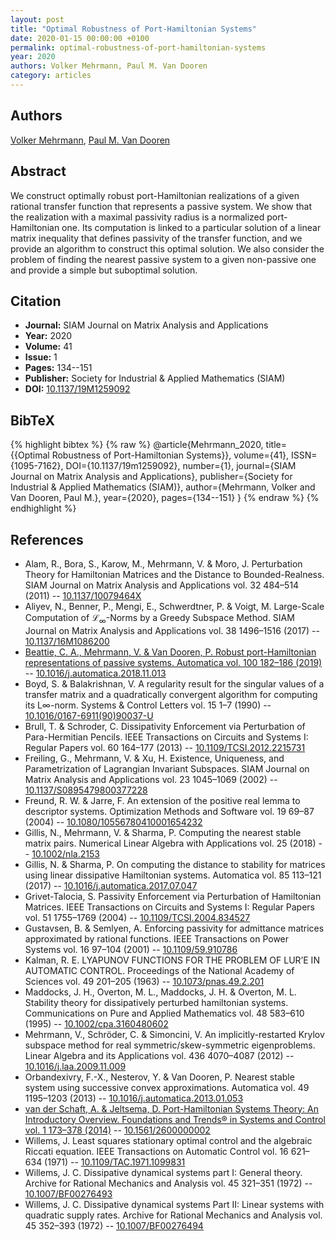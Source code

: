 ```yaml
---
layout: post
title: "Optimal Robustness of Port-Hamiltonian Systems"
date: 2020-01-15 00:00:00 +0100
permalink: optimal-robustness-of-port-hamiltonian-systems
year: 2020
authors: Volker Mehrmann, Paul M. Van Dooren
category: articles
---
```

 
## Authors
[Volker Mehrmann](authors/volker-mehrmann), [Paul M. Van Dooren](authors/paul-m-van-dooren)
 
## Abstract
We construct optimally robust port-Hamiltonian realizations of a given rational transfer function that represents a passive system. We show that the realization with a maximal passivity radius is a normalized port-Hamiltonian one. Its computation is linked to a particular solution of a linear matrix inequality that defines passivity of the transfer function, and we provide an algorithm to construct this optimal solution. We also consider the problem of finding the nearest passive system to a given non-passive one and provide a simple but suboptimal solution.
 
## Citation
- **Journal:** SIAM Journal on Matrix Analysis and Applications
- **Year:** 2020
- **Volume:** 41
- **Issue:** 1
- **Pages:** 134--151
- **Publisher:** Society for Industrial & Applied Mathematics (SIAM)
- **DOI:** [10.1137/19M1259092](https://doi.org/10.1137/19M1259092)
 
## BibTeX
{% highlight bibtex %}
{% raw %}
@article{Mehrmann_2020,
  title={{Optimal Robustness of Port-Hamiltonian Systems}},
  volume={41},
  ISSN={1095-7162},
  DOI={10.1137/19m1259092},
  number={1},
  journal={SIAM Journal on Matrix Analysis and Applications},
  publisher={Society for Industrial & Applied Mathematics (SIAM)},
  author={Mehrmann, Volker and Van Dooren, Paul M.},
  year={2020},
  pages={134--151}
}
{% endraw %}
{% endhighlight %}
 
## References
- Alam, R., Bora, S., Karow, M., Mehrmann, V. & Moro, J. Perturbation Theory for Hamiltonian Matrices and the Distance to Bounded-Realness. SIAM Journal on Matrix Analysis and Applications vol. 32 484–514 (2011) -- [10.1137/10079464X](https://doi.org/10.1137/10079464X)
- Aliyev, N., Benner, P., Mengi, E., Schwerdtner, P. & Voigt, M. Large-Scale Computation of $\mathcal{L}_\infty$-Norms by a Greedy Subspace Method. SIAM Journal on Matrix Analysis and Applications vol. 38 1496–1516 (2017) -- [10.1137/16M1086200](https://doi.org/10.1137/16M1086200)
- [Beattie, C. A., Mehrmann, V. & Van Dooren, P. Robust port-Hamiltonian representations of passive systems. Automatica vol. 100 182–186 (2019)](robust-port-hamiltonian-representations-of-passive-systems) -- [10.1016/j.automatica.2018.11.013](https://doi.org/10.1016/j.automatica.2018.11.013)
- Boyd, S. & Balakrishnan, V. A regularity result for the singular values of a transfer matrix and a quadratically convergent algorithm for computing its L∞-norm. Systems &amp; Control Letters vol. 15 1–7 (1990) -- [10.1016/0167-6911(90)90037-U](https://doi.org/10.1016/0167-6911(90)90037-U)
- Brull, T. & Schroder, C. Dissipativity Enforcement via Perturbation of Para-Hermitian Pencils. IEEE Transactions on Circuits and Systems I: Regular Papers vol. 60 164–177 (2013) -- [10.1109/TCSI.2012.2215731](https://doi.org/10.1109/TCSI.2012.2215731)
- Freiling, G., Mehrmann, V. & Xu, H. Existence, Uniqueness, and Parametrization of Lagrangian Invariant Subspaces. SIAM Journal on Matrix Analysis and Applications vol. 23 1045–1069 (2002) -- [10.1137/S0895479800377228](https://doi.org/10.1137/S0895479800377228)
- Freund, R. W. & Jarre, F. An extension of the positive real lemma to descriptor systems. Optimization Methods and Software vol. 19 69–87 (2004) -- [10.1080/10556780410001654232](https://doi.org/10.1080/10556780410001654232)
- Gillis, N., Mehrmann, V. & Sharma, P. Computing the nearest stable matrix pairs. Numerical Linear Algebra with Applications vol. 25 (2018) -- [10.1002/nla.2153](https://doi.org/10.1002/nla.2153)
- Gillis, N. & Sharma, P. On computing the distance to stability for matrices using linear dissipative Hamiltonian systems. Automatica vol. 85 113–121 (2017) -- [10.1016/j.automatica.2017.07.047](https://doi.org/10.1016/j.automatica.2017.07.047)
- Grivet-Talocia, S. Passivity Enforcement via Perturbation of Hamiltonian Matrices. IEEE Transactions on Circuits and Systems I: Regular Papers vol. 51 1755–1769 (2004) -- [10.1109/TCSI.2004.834527](https://doi.org/10.1109/TCSI.2004.834527)
- Gustavsen, B. & Semlyen, A. Enforcing passivity for admittance matrices approximated by rational functions. IEEE Transactions on Power Systems vol. 16 97–104 (2001) -- [10.1109/59.910786](https://doi.org/10.1109/59.910786)
- Kalman, R. E. LYAPUNOV FUNCTIONS FOR THE PROBLEM OF LUR’E IN AUTOMATIC CONTROL. Proceedings of the National Academy of Sciences vol. 49 201–205 (1963) -- [10.1073/pnas.49.2.201](https://doi.org/10.1073/pnas.49.2.201)
- Maddocks, J. H., Overton, M. L., Maddocks, J. H. & Overton, M. L. Stability theory for dissipatively perturbed hamiltonian systems. Communications on Pure and Applied Mathematics vol. 48 583–610 (1995) -- [10.1002/cpa.3160480602](https://doi.org/10.1002/cpa.3160480602)
- Mehrmann, V., Schröder, C. & Simoncini, V. An implicitly-restarted Krylov subspace method for real symmetric/skew-symmetric eigenproblems. Linear Algebra and its Applications vol. 436 4070–4087 (2012) -- [10.1016/j.laa.2009.11.009](https://doi.org/10.1016/j.laa.2009.11.009)
- Orbandexivry, F.-X., Nesterov, Y. & Van Dooren, P. Nearest stable system using successive convex approximations. Automatica vol. 49 1195–1203 (2013) -- [10.1016/j.automatica.2013.01.053](https://doi.org/10.1016/j.automatica.2013.01.053)
- [van der Schaft, A. & Jeltsema, D. Port-Hamiltonian Systems Theory: An Introductory Overview. Foundations and Trends® in Systems and Control vol. 1 173–378 (2014)](port-hamiltonian-systems-theory-an-introductory-overview-journal) -- [10.1561/2600000002](https://doi.org/10.1561/2600000002)
- Willems, J. Least squares stationary optimal control and the algebraic Riccati equation. IEEE Transactions on Automatic Control vol. 16 621–634 (1971) -- [10.1109/TAC.1971.1099831](https://doi.org/10.1109/TAC.1971.1099831)
- Willems, J. C. Dissipative dynamical systems part I: General theory. Archive for Rational Mechanics and Analysis vol. 45 321–351 (1972) -- [10.1007/BF00276493](https://doi.org/10.1007/BF00276493)
- Willems, J. C. Dissipative dynamical systems Part II: Linear systems with quadratic supply rates. Archive for Rational Mechanics and Analysis vol. 45 352–393 (1972) -- [10.1007/BF00276494](https://doi.org/10.1007/BF00276494)

